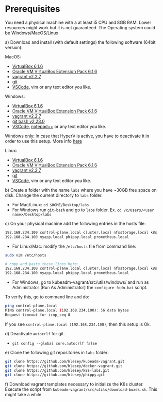 # Prerequisites

You need a physical machine with a at least i5 CPU and 8GB RAM. Lower resources
might work but it is not guaranteed. The Operating system could be
Windows/MacOS/Linux.

a) Download and install (with default settings) the following software (64bit
version):

MacOS:

- [VirtualBox 6.1.6](https://download.virtualbox.org/virtualbox/6.1.6)
- [Oracle VM VirtualBox Extension Pack
  6.1.6](https://download.virtualbox.org/virtualbox/6.1.6/Oracle_VM_VirtualBox_Extension_Pack-6.1.6.vbox-extpack)
- [vagrant v2.2.7](https://releases.hashicorp.com/vagrant/2.2.7/)
- [git](https://git-scm.com/book/en/v2/Getting-Started-Installing-Git)
- [VSCode](https://code.visualstudio.com/download), vim or any text editor you
  like.

Windows:

- [VirtualBox 6.1.6](https://download.virtualbox.org/virtualbox/6.1.6)
- [Oracle VM VirtualBox Extension Pack
  6.1.6](https://download.virtualbox.org/virtualbox/6.1.6/Oracle_VM_VirtualBox_Extension_Pack-6.1.6.vbox-extpack)
- [vagrant v2.2.7](https://releases.hashicorp.com/vagrant/2.2.7/)
- [git bash
  v2.23.0](https://github.com/git-for-windows/git/releases/download/v2.23.0.windows.1/Git-2.23.0-64-bit.exe)
- [VSCode](https://code.visualstudio.com/download),
  [notepad++](https://notepad-plus-plus.org/download) or any text editor you
  like.

Windows only: In case that HyperV is active, you have to deactivate it in order
to use this setup. More info
[here](https://support.microsoft.com/en-us/help/3204980/virtualization-applications-do-not-work-together-with-hyper-v-device-g)

Linux:

- [VirtualBox 6.1.6](https://download.virtualbox.org/virtualbox/6.1.6)
- [Oracle VM VirtualBox Extension Pack
  6.1.6](https://download.virtualbox.org/virtualbox/6.1.6/Oracle_VM_VirtualBox_Extension_Pack-6.1.6.vbox-extpack)
- [vagrant v2.2.7](https://releases.hashicorp.com/vagrant/2.2.7/)
- [git](https://git-scm.com/book/en/v2/Getting-Started-Installing-Git)
- [VSCode](https://code.visualstudio.com/download), vim or any text editor you
  like.

b) Create a folder with the name `labs` where you have ~30GB free space on disk.
Change the current directory to `labs` folder.

- For Mac/Linux: `cd $HOME/Desktop/labs`
- For Windows run `git-bash` and go to `labs` folder. Ex. `cd /c/Users/<user
  name>/Desktop/labs`

c) On your physical machine add the following entries in the hosts file:

```bash
192.168.234.100 control-plane.local cluster.local nfsstorage.local k8s.local
192.168.234.100 myapp.local phippy.local prometheus.local
```

- For Linux/Mac: modify the `/etc/hosts` file from command line:

```bash
sudo vim /etc/hosts

# copy and paste these lines here:
192.168.234.100 control-plane.local cluster.local nfsstorage.local k8s.local
192.168.234.100 myapp.local phippy.local prometheus.local
```

- For Windows, go to kubeadm-vagrant/src/utils/windows/ and run as Administrator (Run
  As Administrator) the `configure-fqdn.bat` script.

To verify this, go to command line and do:

```bash
ping control-plane.local
PING control-plane.local (192.168.234.100): 56 data bytes
Request timeout for icmp_seq 0
```

If you see `control-plane.local (192.168.234.100)`, then this setup is Ok.

d) Deactivate `autocrlf` for git.

- `git config --global core.autocrlf false`

e) Clone the following git repositories in `labs` folder:

```bash
git clone https://github.com/hlesey/kubeadm-vagrant.git
git clone https://github.com/hlesey/docker-vagrant.git
git clone https://github.com/hlesey/k8s-labs.git
git clone https://github.com/hlesey/phippy.git
```

f) Download vagrant templates necessary to initialize the K8s cluster. Execute
the script from `kubeadm-vagrant/src/utils/download-boxes.sh`. This might take a
while.
